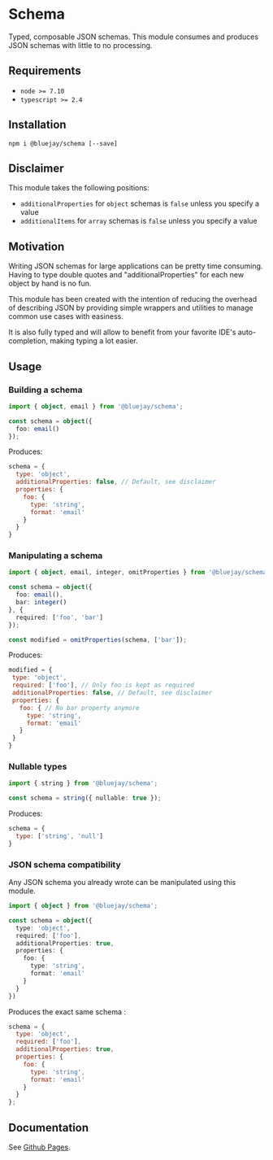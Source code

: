 # Schema

Typed, composable JSON schemas. This module consumes and produces JSON schemas with little to no processing.

## Requirements

- `node >= 7.10`
- `typescript >= 2.4`

## Installation

`npm i @bluejay/schema [--save]`

## Disclaimer

This module takes the following positions:
- `additionalProperties` for `object` schemas is `false` unless you specify a value
- `additionalItems` for `array` schemas is `false` unless you specify a value

## Motivation

Writing JSON schemas for large applications can be pretty time consuming. Having to type double quotes and "additionalProperties" for each new object by hand is no fun.

This module has been created with the intention of reducing the overhead of describing JSON by providing simple wrappers and utilities to manage common use cases with easiness.

It is also fully typed and will allow to benefit from your favorite IDE's auto-completion, making typing a lot easier.

## Usage

### Building a schema

```typescript
import { object, email } from '@bluejay/schema';

const schema = object({
  foo: email()
});
```

Produces:

```javascript
schema = {
  type: 'object',
  additionalProperties: false, // Default, see disclaimer
  properties: {
    foo: {
      type: 'string',
      format: 'email'
    }
  }
}
```


### Manipulating a schema

```typescript
import { object, email, integer, omitProperties } from '@bluejay/schema';

const schema = object({
  foo: email(),
  bar: integer()
}, {
  required: ['foo', 'bar']
});

const modified = omitProperties(schema, ['bar']);
```

Produces:

```javascript
modified = {
 type: 'object',
 required: ['foo'], // Only foo is kept as required
 additionalProperties: false, // Default, see disclaimer
 properties: {
   foo: { // No bar property anymore
     type: 'string',
     format: 'email'
   }
 }
}
```

### Nullable types

```typescript
import { string } from '@bluejay/schema';

const schema = string({ nullable: true });
```

Produces:
```javascript
schema = {
  type: ['string', 'null']
}
```

### JSON schema compatibility

Any JSON schema you already wrote can be manipulated using this module.

```typescript
import { object } from '@bluejay/schema';

const schema = object({
  type: 'object',
  required: ['foo'],
  additionalProperties: true,
  properties: {
    foo: {
      type: 'string',
      format: 'email'
    }
  }
}) 
```

Produces the exact same schema :

```javascript
schema = {
  type: 'object',
  required: ['foo'],
  additionalProperties: true,
  properties: {
    foo: {
      type: 'string',
      format: 'email'
    }
  } 
};
```


## Documentation

See [Github Pages]().
